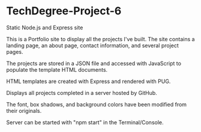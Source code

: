 # TechDegree-Project-6
Static Node.js and Express site

This is a Portfolio site to display all the projects I've built.  The site contains a landing page, an about page, contact information, and several project pages.

The projects are stored in a JSON file and accessed with JavaScript to populate the template HTML documents.

HTML templates are created with Express and rendered with PUG.

Displays all projects completed in a server hosted by GitHub.

The font, box shadows, and background colors have been modified from their originals.

Server can be started with "npm start" in the Terminal/Console.